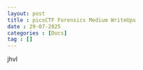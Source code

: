 ```yaml
---
layout: post
title : picoCTF Forensics Medium WriteUps
date : 29-07-2025
categories : [Docs]
tag : []
---
```


jhvl